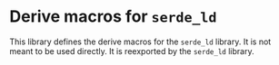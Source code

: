 # Derive macros for `serde_ld`

<!-- cargo-rdme start -->

This library defines the derive macros for the `serde_ld` library. It is not
meant to be used directly. It is reexported by the `serde_ld` library.

<!-- cargo-rdme end -->
